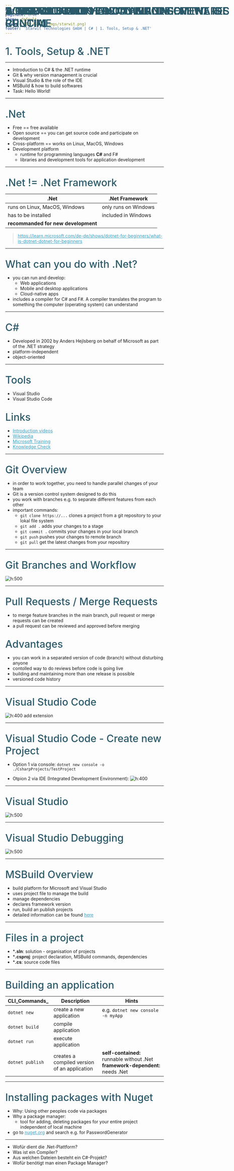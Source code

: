 ```yaml
---
marp: true
paginate: true
theme: default 
header: ![h:35](../imgs/starwit.png)
footer: 'Starwit Technologies GmbH | C# | 1. Tools, Setup & .NET'
---
```


<style>
header {
  text-align: right;
  font-size: 0.7rem;
  color: #bbb;
  margin: 20px;
  left: 0px;
  right: 0px;
  padding-top: 5px;
}
footer {
  font-size: 0.9rem;
  color: #666;
}
section.lead {
  text-align: center;
  margin-bottom: 40px;
}
section.lead h2 {
  font-size: 2.5rem;
}
section {
  font-size: 1.5rem;
}

section.linked footer {
  display: none;
}
section.linked header {
  display: none;
}
section.quote {
  font-size: 0.7rem;
  text-align: center;
  font-style: italic;
  color: #555;
}

h1 {
  position: absolute;
  top: 10px;
  padding-top: 15px;
  text-transform: uppercase;
  font-size: 2.0rem;
  font-weight: 500;
  color: #2B5A6A;
}

h2 {
  font-size: 2.0rem;
  font-weight: 500;
  color: #2B5A6A;
  margin-top: 30px;
  margin-bottom: 15px;
}
a {
  color: #3A9FC1;
}
a:hover {
  color: #1E708B; 
  text-decoration: underline; 
}

</style>
<!-- _class: lead -->
## 1. Tools, Setup & .NET

---
# Agenda   
* Introduction to C# & the .NET runtime
* Git & why version management is crucial
* Visual Studio & the role of the IDE
* MSBuild & how to build softwares
* Task: Hello World!

---
# 1. Introduction to C# and the .NET runtime

## .Net

* Free == free available
* Open source == you can get source code and participate on development
* Cross-platform == works on Linux, MacOS, Windows
* Development platform 
    * runtime for programming languages **C#** and F#
    * libraries and development tools for application development

---
# 1. Introduction to C# and the .NET runtime


## .Net != .Net Framework

|.Net|.Net Framework|
|---|---|
|runs on Linux, MacOS, Windows|only runs on Windows|
| has to be installed | included in Windows |
|**recommanded for new development** |

> https://learn.microsoft.com/de-de/shows/dotnet-for-beginners/what-is-dotnet-dotnet-for-beginners

---
# 1. Introduction to C# and the .NET runtime
## What can you do with .Net?

* you can run and develop:
  * Web applications
  * Mobile and desktop applications
  * Cloud-native apps
* includes a compiler for C# and F#. A compiler translates the program to something the computer (operating system) can understand

---
# 1. Introduction to C# and the .NET runtime
## C#

* Developed in 2002 by Anders Hejlsberg on behalf of Microsoft as part of the .NET strategy
* platform-independent
* object-oriented

---
# 1. Introduction to C# and the .NET runtime

## Tools
* Visual Studio
* Visual Studio Code

## Links
* [Introduction videos](https://learn.microsoft.com/de-de/shows/dotnet-for-beginners/what-is-dotnet-dotnet-for-beginners)
* [Wikipedia](https://de.wikipedia.org/wiki/.NET_(Plattform)#Programmiersprachen)
* [Microsoft Training](https://learn.microsoft.com/de-de/training/modules/dotnet-introduction/?source=recommendations)
* [Knowledge Check](https://learn.microsoft.com/de-de/training/modules/dotnet-introduction/6-knowledge-check)


---
# 2. Git and why version management is crucial
## Git Overview

* in order to work together, you need to handle parallel changes of your team
* Git is a version control system designed to do this
* you work with branches e.g. to separate different features from each other
* important commands:
  * `git clone https://...` clones a project from a git repository to your lokal file system
  * `git add .` adds your changes to a stage
  * `git commit .` commits your changes in your local branch
  * `git push` pushes your changes to remote branch
  * `git pull` get the latest changes from your repository

---
# 2. Git and why version management is crucial
## Git Branches and Workflow

![h:500](../imgs/git-branches.png)

---
# 2. Git and why version management is crucial

## Pull Requests / Merge Requests
* to merge feature branches in the main branch, pull request or merge requests can be created
* a pull request can be reviewed and approved before merging

## Advantages

* you can work in a separated version of code (branch) without disturbing anyone
* contolled way to do reviews before code is going live
* building and maintaining more than one release is possible
* versioned code history

---
# 3. Visual Studio and the role of the IDE
## Visual Studio Code
![h:400](../imgs/vs-code-extension.png)
add extension

---
# 3. Visual Studio and the role of the IDE
## Visual Studio Code - Create new Project
* Option 1 via console: `dotnet new console -o ./CsharpProjects/TestProject`

* Otpion 2 via IDE (Integrated Development Environment):
![h:400](../imgs/vs-code-new-project.png)

---
# 3. Visual Studio and the role of the IDE
## Visual Studio
![h:500](../imgs/visual-studio.png)

---
# 3. Visual Studio and the role of the IDE
## Visual Studio Debugging
![h:500](../imgs/visual-studio2.png)

---
# 4. MSBuild and how to build softwares
## MSBuild Overview

* build platform for Microsoft and Visual Studio
* uses project file to manage the build
* manage dependencies
* declares framework version
* run, build an publish projects
* detailed information can be found [here](https://learn.microsoft.com/en-us/visualstudio/msbuild/msbuild?view=vs-2022)

---
# 4. MSBuild and how to build softwares
## Files in a project

* ***.sln**: solution - organisation of projects
* ***.csproj**: project declaration, MSBuild commands, dependencies
* ***.cs**: source code files

---
# 4. MSBuild and how to build softwares
## Building an application

| CLI_Commands_ | Description | Hints |
|---|---|---|
| `dotnet new` | create a new application | e.g. `dotnet new console -n myApp`
| `dotnet build` | compile application |
| `dotnet run` | execute application |
| `dotnet publish`| creates a compiled version of an application | **self-contained:** runnable without .Net **framework-dependent:** needs .Net |

---
# 4. MSBuild and how to build softwares
## Installing packages with Nuget

* Why: Using other peoples code via packages
* Why a package manager:
  * tool for adding, deleting packages for your entire project independent of local machine
* go to [nuget.org](Nuget.org) and search e.g. for PasswordGenerator

---
# Wissenscheck

* Wofür dient die .Net-Plattform?
* Was ist ein Compiler?
* Aus welchen Dateien besteht ein C#-Projekt?
* Wofür benötigt man einen Package Manager?